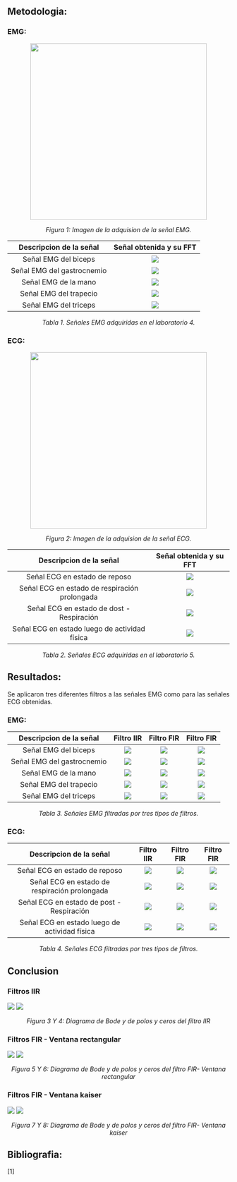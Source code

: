 ## **Metodologia:**<a id="Objetivos"></a>

### **EMG:**<a id="EMG"></a>
<p align="center"><img src="Anexos/IMG_mano.jpeg" width="400"></p>
<p align="center"><i>Figura 1: Imagen de la adquision de la señal EMG.</i></p>

| **Descripcion de la señal** | **Señal obtenida y su FFT** |
|:------------:|:---------------:|
|Señal EMG del biceps | <img src="Anexos/L1.png" > |
|Señal EMG del gastrocnemio | <img src="Anexos/L2.png" > |
|Señal EMG de la mano | <img src="Anexos/L3.png" > |
|Señal EMG del trapecio | <img src="Anexos/L4.png" > |
|Señal EMG del triceps | <img src="Anexos/L5.png" > |
<p align="center"><i>Tabla 1. Señales EMG adquiridas en el laboratorio 4. </i></p>
</p>

### **ECG:**<a id="ECG"></a>
<p align="center"><img src="Anexos/IMG_mano.png" width="400"></p>
<p align="center"><i>Figura 2: Imagen de la adquision de la señal ECG.</i></p>

| **Descripcion de la señal** | **Señal obtenida y su FFT** |
|:------------:|:---------------:|
|Señal ECG en estado de reposo | <img src="Anexos/L6.png" > |
|Señal ECG en estado de respiración prolongada | <img src="Anexos/L7.png" > |
|Señal ECG en estado de dost - Respiración | <img src="Anexos/L8.png" > |
|Señal ECG en estado luego de actividad física | <img src="Anexos/L9.png" > |
<p align="center"><i>Tabla 2. Señales ECG adquiridas en el laboratorio 5. </i></p>
</p>

## **Resultados:**<a id="Resultados"></a>
<p align="justify">Se aplicaron tres diferentes filtros a las señales EMG como para las señales ECG obtenidas.</p>

### **EMG:**<a id="EMG"></a>

| **Descripcion de la señal** | **Filtro IIR** | **Filtro FIR** | **Filtro FIR** |
|:------------:|:---------------:|:---------------:|:---------------:|
|Señal EMG del biceps | <img src="Anexos/F1_1.png" > | <img src="Anexos/F1_2.png" > | <img src="Anexos/F1_3.png" > |
|Señal EMG del gastrocnemio | <img src="Anexos/F2_1.png" > | <img src="Anexos/F2_2.png" > | <img src="Anexos/F2_3.png" > |
|Señal EMG de la mano | <img src="Anexos/F3_1.png" > | <img src="Anexos/F3_2.png" > | <img src="Anexos/F3_3.png" > |
|Señal EMG del trapecio | <img src="Anexos/F4_1.png" > | <img src="Anexos/F4_2.png" > | <img src="Anexos/F4_3.png" > |
|Señal EMG del triceps | <img src="Anexos/F5_1.png" > | <img src="Anexos/F5_2.png" > | <img src="Anexos/F5_3.png" > |
<p align="center"><i>Tabla 3. Señales EMG filtradas por tres tipos de filtros. </i></p>
</p>

### **ECG:**<a id="ECG"></a>

| **Descripcion de la señal** | **Filtro IIR** | **Filtro FIR** | **Filtro FIR** |
|:------------:|:---------------:|:---------------:|:---------------:|
|Señal ECG en estado de reposo | <img src="Anexos/F6_1.png" > | <img src="Anexos/F6_2.png" > | <img src="Anexos/F6_3.png" > |
|Señal ECG en estado de respiración prolongada | <img src="Anexos/F7_1.png" > | <img src="Anexos/F7_1.png" > | <img src="Anexos/F7_1.png" > |
|Señal ECG en estado de post - Respiración | <img src="Anexos/F8_1.png" > | <img src="Anexos/F8_2.png" > | <img src="Anexos/F8_3.png" > |
|Señal ECG en estado luego de actividad física | <img src="Anexos/F9_1.png" > | <img src="Anexos/F9_2.png" > | <img src="Anexos/F9_3.png" > |
<p align="center"><i>Tabla 4. Señales ECG filtradas por tres tipos de filtros. </i></p>
</p>

## **Conclusion**<a id="conclu"></a>

### **Filtros IIR**<a id="IIR"></a>
<img src="Anexos/D1.png" > <img src="Anexos/D2.png" >
<p align="center"><i>Figura 3 Y 4: Diagrama de Bode y de polos y ceros del filtro IIR</i></p>

### **Filtros FIR - Ventana rectangular**<a id="FIR"></a>
<img src="Anexos/D3.png" > <img src="Anexos/D4.png" >
<p align="center"><i>Figura 5 Y 6: Diagrama de Bode y de polos y ceros del filtro FIR- Ventana rectangular</i></p>

### **Filtros FIR - Ventana kaiser**<a id="FIR"></a>
<img src="Anexos/D5.png" > <img src="Anexos/D6.png" >
<p align="center"><i>Figura 7 Y 8: Diagrama de Bode y de polos y ceros del filtro FIR- Ventana kaiser</i></p>

## **Bibliografia:**<a id="Bibliografia"></a>
<p align="justify">[1] </p>
